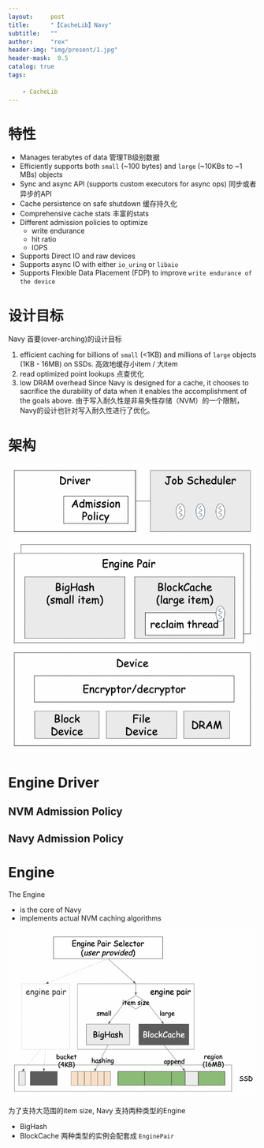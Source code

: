 ```yaml
---
layout:     post
title:      "【CacheLib】Navy"
subtitle:   ""
author:     "rex"
header-img: "img/present/1.jpg"
header-mask:  0.5
catalog: true
tags:

    - CacheLib
---
```


# 特性
- Manages terabytes of data 管理TB级别数据
- Efficiently supports both `small` (~100 bytes) and `large` (~10KBs to ~1 MBs) objects
- Sync and async API (supports custom executors for async ops) 同步或者异步的API
- Cache persistence on safe shutdown 缓存持久化
- Comprehensive cache stats 丰富的stats
- Different admission policies to optimize
  - write endurance
  - hit ratio
  - IOPS
- Supports Direct IO and raw devices
- Supports async IO with either `io_uring` or `libaio`
- Supports Flexible Data Placement (FDP) to improve `write endurance of the device`
  
# 设计目标
Navy 首要(over-arching)的设计目标
1. efficient caching for billions of `small` (\<1KB) and millions of `large` objects (1KB - 16MB) on SSDs. 高效地缓存小item / 大item
2. read optimized point lookups 点查优化
3. low DRAM overhead
Since Navy is designed for a cache, it chooses to sacrifice the durability of data when it enables the accomplishment of the goals above.
由于写入耐久性是非易失性存储（NVM）的一个限制，Navy的设计也针对写入耐久性进行了优化。


# 架构
![1](/img/cachelib/navy.png)



# Engine Driver

## NVM Admission Policy

## Navy Admission Policy


# Engine
The Engine
- is the core of Navy
- implements actual NVM caching algorithms

![1](/img/cachelib/engine.png)

为了支持大范围的item size, Navy 支持两种类型的Engine
- BigHash
- BlockCache
两种类型的实例会配套成 `EnginePair`



